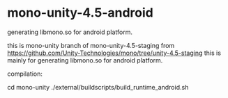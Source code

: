 mono-unity-4.5-android
======================

generating libmono.so for android platform.

this is mono-unity branch of mono-unity-4.5-staging from https://github.com/Unity-Technologies/mono/tree/unity-4.5-staging
this is mainly for generating libmono.so for android platform.

compilation:

cd mono-unity
./external/buildscripts/build_runtime_android.sh
